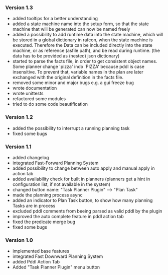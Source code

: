 ### Version 1.3
- added tooltips for a better understanding
- added a state machine name into the setup form, so that the state machine that will be generated can now be named freely
- added a possibility to add runtime data into the state machine, which will be stored in a global dictionary in rafcon, when the   state machine is executed. Therefore the Data can be included directly into the state machine, or as reference (asfile path), and be read during runtime. (the data has to be provided as (nested) json dictionary)
- started to parse the facts file, in order to get consistent object names. Some planner change 'pizza' indo 'PIZZA' because pddl is case insensitive. To prevent that, variable names in the plan are later exchanged with the original definition in the facts file.
- removed some minor and major bugs e.g. a gui freeze bug
- wrote documentation
- wrote unittests
- refactored some modules
- tried to do some code beautification
### Version 1.2
- added the possibility to interrupt a running planning task
- fixed some bugs
### Version 1.1
- added changelog
- integrated Fast-Forward Planning System
- added possibility to change between auto apply and manual apply in action tab
- added availability check for built in planners (planners get a hint in configuration list, if not available in the system)
- changed button name: "Task Planner Plugin" --> "Plan Task"
- made the planning process async
- added an indicator to Plan Task button, to show how many planning Tasks are in process
- excluded pddl comments from beeing parsed as valid pddl by the plugin
- improved the auto complete feature in pddl action tab
- fixed the predicate merge bug
- fixed some bugs

### Version 1.0
- implemented base features
- integrated Fast Downward Planning System
- added Pddl Action Tab
- Added "Task Planner Plugin" menu button
